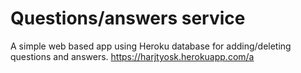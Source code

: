 # Questions/answers service

A simple web based app using Heroku database for adding/deleting questions and answers. 
https://harjtyosk.herokuapp.com/a
